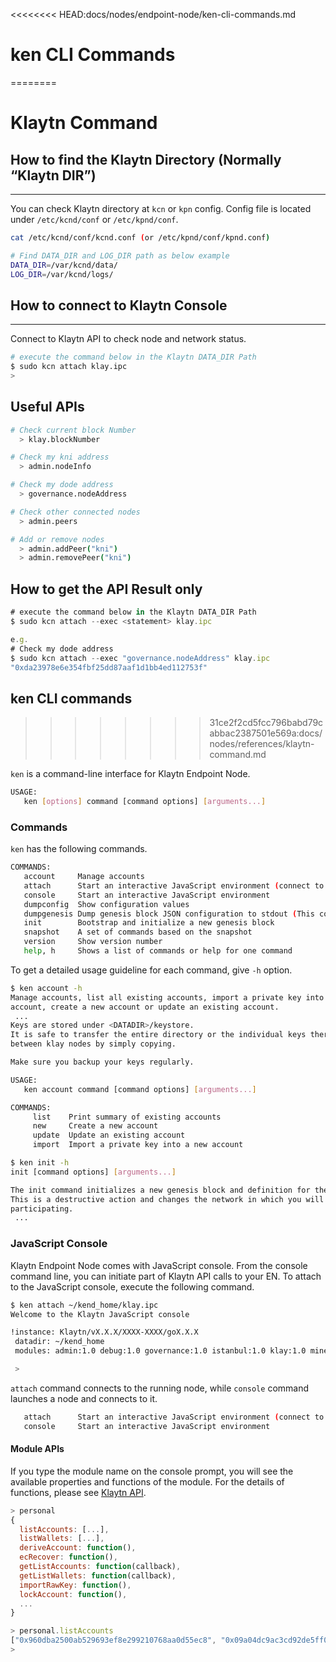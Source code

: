 <<<<<<<< HEAD:docs/nodes/endpoint-node/ken-cli-commands.md
# ken CLI Commands
========
# Klaytn Command

## How to find the Klaytn Directory (Normally “Klaytn DIR”)

---
You can check Klaytn directory at `kcn` or `kpn` config. Config file is located under `/etc/kcnd/conf` or `/etc/kpnd/conf`.

```bash
cat /etc/kcnd/conf/kcnd.conf (or /etc/kpnd/conf/kpnd.conf)

# Find DATA_DIR and LOG_DIR path as below example
DATA_DIR=/var/kcnd/data/
LOG_DIR=/var/kcnd/logs/
```

## How to connect to Klaytn Console

---
Connect to Klaytn API to check node and network status.

```bash
# execute the command below in the Klaytn DATA_DIR Path
$ sudo kcn attach klay.ipc
> 
```

## Useful APIs

```bash
# Check current block Number
  > klay.blockNumber

# Check my kni address
  > admin.nodeInfo

# Check my dode address
  > governance.nodeAddress

# Check other connected nodes
  > admin.peers

# Add or remove nodes
  > admin.addPeer("kni")
  > admin.removePeer("kni")
```

## How to get the API Result only

```jsx
# execute the command below in the Klaytn DATA_DIR Path
$ sudo kcn attach --exec <statement> klay.ipc

e.g.
# Check my dode address
$ sudo kcn attach --exec "governance.nodeAddress" klay.ipc
"0xda23978e6e354fbf25dd87aaf1d1bb4ed112753f"
```

## ken CLI commands <a id="ken-cli-commands"></a>
>>>>>>>> 31ce2f2cd5fcc796babd79cabbac2387501e569a:docs/nodes/references/klaytn-command.md

`ken` is a command-line interface for Klaytn Endpoint Node.

```bash
USAGE:
   ken [options] command [command options] [arguments...]
```

### Commands <a id="commands"></a>

`ken` has the following commands. 

```bash
COMMANDS:
   account     Manage accounts
   attach      Start an interactive JavaScript environment (connect to node)
   console     Start an interactive JavaScript environment
   dumpconfig  Show configuration values
   dumpgenesis Dump genesis block JSON configuration to stdout (This command is supoported from Klaytn v1.7.0.)
   init        Bootstrap and initialize a new genesis block
   snapshot    A set of commands based on the snapshot
   version     Show version number
   help, h     Shows a list of commands or help for one command
```

To get a detailed usage guideline for each command, give `-h` option.

```bash
$ ken account -h
Manage accounts, list all existing accounts, import a private key into a new
account, create a new account or update an existing account.
 ...
Keys are stored under <DATADIR>/keystore.
It is safe to transfer the entire directory or the individual keys therein
between klay nodes by simply copying.

Make sure you backup your keys regularly.

USAGE:
   ken account command [command options] [arguments...]

COMMANDS:
     list    Print summary of existing accounts
     new     Create a new account
     update  Update an existing account
     import  Import a private key into a new account
```

```bash
$ ken init -h
init [command options] [arguments...]

The init command initializes a new genesis block and definition for the network.
This is a destructive action and changes the network in which you will be
participating.
 ...
```

### JavaScript Console <a id="javascript-console"></a>

Klaytn Endpoint Node comes with JavaScript console. From the console command line, you can initiate part of Klaytn API calls to your EN. To attach to the JavaScript console, execute the following command.

```bash
$ ken attach ~/kend_home/klay.ipc
Welcome to the Klaytn JavaScript console

!instance: Klaytn/vX.X.X/XXXX-XXXX/goX.X.X
 datadir: ~/kend_home
 modules: admin:1.0 debug:1.0 governance:1.0 istanbul:1.0 klay:1.0 miner:1.0 net:1.0 personal:1.0 rpc:1.0 txpool:1.0

 >
```

`attach` command connects to the running node, while `console` command launches a node and connects to it.  

```bash
   attach      Start an interactive JavaScript environment (connect to node)
   console     Start an interactive JavaScript environment
```

#### Module APIs <a id="module-apis"></a>

If you type the module name on the console prompt, you will see the available properties and functions of the module. For the details of functions, please see [Klaytn API](../../references/json-rpc/json-rpc.md).  

```javascript
> personal
{
  listAccounts: [...],
  listWallets: [...],
  deriveAccount: function(),
  ecRecover: function(),
  getListAccounts: function(callback),
  getListWallets: function(callback),
  importRawKey: function(),
  lockAccount: function(),
  ...
}

> personal.listAccounts
["0x960dba2500ab529693ef8e299210768aa0d55ec8", "0x09a04dc9ac3cd92de5ff0d45ae50ff1b618305d9", "0x36662211c072dadbf5fc1e087ddebd36df986abd", "0xbf9683cf04520eeba6d936a3478de29437c5d048"]
> 
```  
